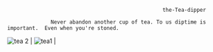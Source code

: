                                                       the-Tea-dipper

                  Never abandon another cup of tea. To us diptime is important.  Even when you're stoned.


![tea 2](https://user-images.githubusercontent.com/61739179/83426836-10796c80-a430-11ea-8184-2d45f0190283.gif) | ![tea1](https://user-images.githubusercontent.com/61739179/83427751-829e8100-a431-11ea-8741-310ccc40d64d.gif) |

